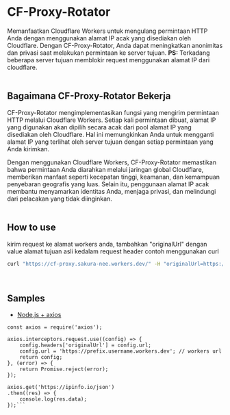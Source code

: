 # CF-Proxy-Rotator
Memanfaatkan Cloudflare Workers untuk mengulang permintaan HTTP Anda dengan menggunakan alamat IP acak yang disediakan oleh Cloudflare. Dengan CF-Proxy-Rotator, Anda dapat meningkatkan anonimitas dan privasi saat melakukan permintaan ke server tujuan.
**PS:** Terkadang beberapa server tujuan memblokir request menggunakan alamat IP dari cloudflare.
<br />
<br />

## Bagaimana CF-Proxy-Rotator Bekerja
CF-Proxy-Rotator mengimplementasikan fungsi yang mengirim permintaan HTTP melalui Cloudflare Workers. Setiap kali permintaan dibuat, alamat IP yang digunakan akan dipilih secara acak dari pool alamat IP yang disediakan oleh Cloudflare. Hal ini memungkinkan Anda untuk mengganti alamat IP yang terlihat oleh server tujuan dengan setiap permintaan yang Anda kirimkan.

Dengan menggunakan Cloudflare Workers, CF-Proxy-Rotator memastikan bahwa permintaan Anda diarahkan melalui jaringan global Cloudflare, memberikan manfaat seperti kecepatan tinggi, keamanan, dan kemampuan penyebaran geografis yang luas. Selain itu, penggunaan alamat IP acak membantu menyamarkan identitas Anda, menjaga privasi, dan melindungi dari pelacakan yang tidak diinginkan.
<br />
<br />

## How to use
kirim request ke alamat workers anda, tambahkan "originalUrl" dengan value alamat tujuan asli kedalam request header
contoh menggunakan curl
```bash
curl "https://cf-proxy.sakura-nee.workers.dev/" -H "originalUrl=https://ipinfo.io/json"
```
<br />

## Samples
- [Node.js + axios](https://github.com/Sakura-nee/CF-Proxy-Rotator/blob/main/test/req.js)

```node
const axios = require('axios');

axios.interceptors.request.use((config) => {
    config.headers['originalUrl'] = config.url;
    config.url = 'https://prefix.username.workers.dev'; // workers url
    return config;
}, (error) => {
    return Promise.reject(error);
});

axios.get('https://ipinfo.io/json')
.then((res) => {
    console.log(res.data);
});```
